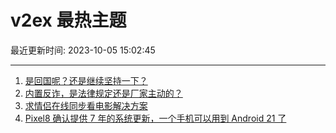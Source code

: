 # v2ex 最热主题

最近更新时间: 2023-10-05 15:02:45

--- 
1. [是回国呢？还是继续坚持一下？](https://www.v2ex.com/t/978953) 
2. [内置反诈，是法律规定还是厂家主动的？](https://www.v2ex.com/t/978952) 
3. [求情侣在线同步看电影解决方案](https://www.v2ex.com/t/978962) 
4. [Pixel8 确认提供 7 年的系统更新，一个手机可以用到 Android 21 了](https://www.v2ex.com/t/978971) 
